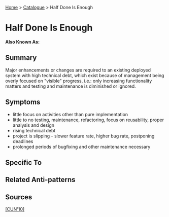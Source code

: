 [Home](../README.md) > [Catalogue](../Antipatterns_catalogue.md) > Half Done Is Enough
# Half Done Is Enough
**Also Known As:**
## Summary
Major enhancements or changes are required to an existing deployed system with high technical debt, which exist because of management being overly focused on "visible" progress, i.e.: only increasing functionality matters and testing and maintenance is diminished or ignored.
## Symptoms
 - little focus on activities other than pure implementation
 - little to no testing, maintenance, refactoring, focus on reusability, proper analysis and design
 - rising technical debt
 - project is slipping - slower feature rate, higher bug rate, postponing deadlines
 - prolonged periods of bugfixing and other maintenance necessary
## Specific To

## Related Anti-patterns
## Sources
[[CUN'10]](../References.md)
